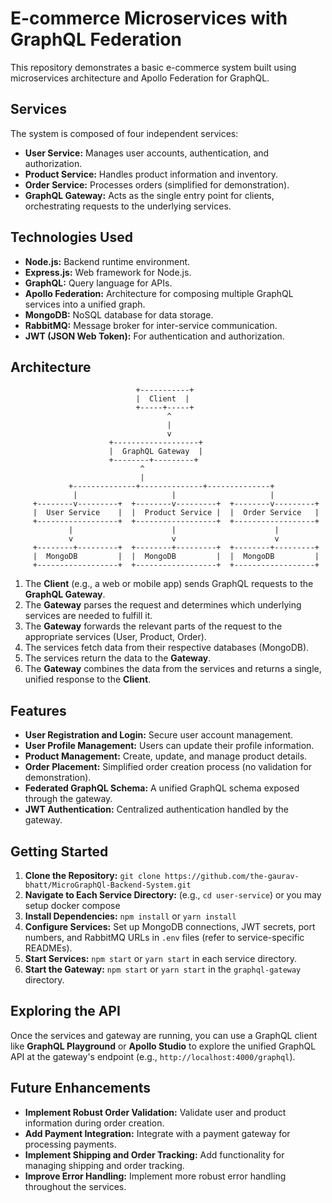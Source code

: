 # E-commerce Microservices with GraphQL Federation

This repository demonstrates a basic e-commerce system built using microservices architecture and Apollo Federation for GraphQL.

## Services

The system is composed of four independent services:

- **User Service:** Manages user accounts, authentication, and authorization.
- **Product Service:** Handles product information and inventory.
- **Order Service:** Processes orders (simplified for demonstration).
- **GraphQL Gateway:** Acts as the single entry point for clients, orchestrating requests to the underlying services.

## Technologies Used

- **Node.js:** Backend runtime environment.
- **Express.js:** Web framework for Node.js.
- **GraphQL:** Query language for APIs.
- **Apollo Federation:** Architecture for composing multiple GraphQL services into a unified graph.
- **MongoDB:** NoSQL database for data storage.
- **RabbitMQ:** Message broker for inter-service communication.
- **JWT (JSON Web Token):** For authentication and authorization.

## Architecture

```
                            +-----------+
                            |  Client  |
                            +-----+-----+
                                   ^
                                   |
                                   v
                      +-------------------+
                      |  GraphQL Gateway  |
                      +--------+---------+
                             ^
                             |
             +--------------+--------------+--------------+
              |                     |                     |
     +--------v---------+  +--------v---------+  +--------v---------+
     |  User Service    |  |  Product Service |  |  Order Service   |
     +------------------+  +------------------+  +------------------+
             |                      |                      |
             v                      v                      v
     +--------+---------+  +--------+---------+  +--------+---------+
     |  MongoDB         |  |  MongoDB         |  |  MongoDB         |
     +------------------+  +------------------+  +------------------+
```

1. The **Client** (e.g., a web or mobile app) sends GraphQL requests to the **GraphQL Gateway**.
2. The **Gateway** parses the request and determines which underlying services are needed to fulfill it.
3. The **Gateway** forwards the relevant parts of the request to the appropriate services (User, Product, Order).
4. The services fetch data from their respective databases (MongoDB).
5. The services return the data to the **Gateway**.
6. The **Gateway** combines the data from the services and returns a single, unified response to the **Client**.

## Features

- **User Registration and Login:** Secure user account management.
- **User Profile Management:** Users can update their profile information.
- **Product Management:** Create, update, and manage product details.
- **Order Placement:** Simplified order creation process (no validation for demonstration).
- **Federated GraphQL Schema:** A unified GraphQL schema exposed through the gateway.
- **JWT Authentication:** Centralized authentication handled by the gateway.

## Getting Started

1. **Clone the Repository:** `git clone https://github.com/the-gaurav-bhatt/MicroGraphQl-Backend-System.git`
2. **Navigate to Each Service Directory:** (e.g., `cd user-service`) or you may setup docker compose
3. **Install Dependencies:** `npm install` or `yarn install`
4. **Configure Services:** Set up MongoDB connections, JWT secrets, port numbers, and RabbitMQ URLs in `.env` files (refer to service-specific READMEs).
5. **Start Services:** `npm start` or `yarn start` in each service directory.
6. **Start the Gateway:** `npm start` or `yarn start` in the `graphql-gateway` directory.

## Exploring the API

Once the services and gateway are running, you can use a GraphQL client like **GraphQL Playground** or **Apollo Studio** to explore the unified GraphQL API at the gateway's endpoint (e.g., `http://localhost:4000/graphql`).

## Future Enhancements

- **Implement Robust Order Validation:** Validate user and product information during order creation.
- **Add Payment Integration:** Integrate with a payment gateway for processing payments.
- **Implement Shipping and Order Tracking:** Add functionality for managing shipping and order tracking.
- **Improve Error Handling:** Implement more robust error handling throughout the services.
